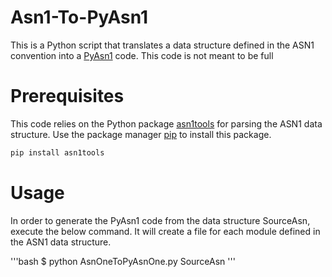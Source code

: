 # Asn1-To-PyAsn1
This is a Python script that translates a data structure defined in the ASN1 convention into a [PyAsn1](https://github.com/etingof/pyasn1) code. This code is not meant to be full  

# Prerequisites
This code relies on the Python package [asn1tools](https://github.com/eerimoq/asn1tools) for parsing the ASN1 data structure.
Use the package manager [pip](https://pip.pypa.io/en/stable/) to install this package.

```bash
pip install asn1tools
```  

# Usage
In order to generate the PyAsn1 code from the data structure SourceAsn, execute the below command. It will create a file for each module defined in the ASN1 data structure. 

'''bash 
$ python AsnOneToPyAsnOne.py SourceAsn
'''


